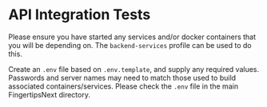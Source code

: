# API Integration Tests

Please ensure you have started any services and/or docker containers that you will be depending on. The
`backend-services` profile can be used to do this.

Create an `.env` file based on `.env.template`, and supply any required values. Passwords and server names may need to
match those used to build associated containers/services. Please check the `.env` file in the main FingertipsNext
directory.
